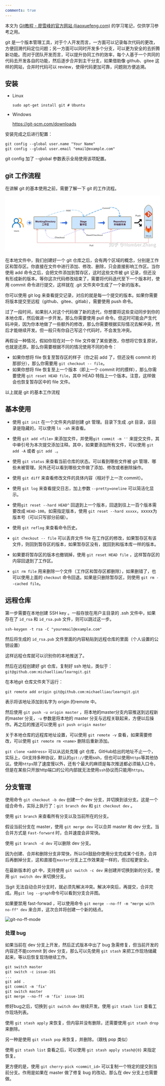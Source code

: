 ```yaml
---
comments: true
---
```


本文为 [Git教程 - 廖雪峰的官方网站 (liaoxuefeng.com)](https://www.liaoxuefeng.com/wiki/896043488029600) 的学习笔记，仅供学习参考之用。

git 是一个版本管理工具，对于个人开发而言，一方面可以记录每次代码的更改，方便回溯代码定位问题；另一方面可以同时开发多个分支，可以更为安全的去折腾新功能。而对于团队开发而言，可以提升协同工作的效率，每个人基于一个共同的代码去开发各自的功能，然后逐步合并到主干分支，如果借助像 github、gitee 这样的网站，合并时代码可以 review，使得代码更加可靠，问题刚方便追溯。

## 安装

- Linux

    ```shell
    sudo apt-get install git # Ubuntu
    ```

- Windows

    https://git-scm.com/downloads

安装完成之后进行配置：

```
git config --global user.name "Your Name"
git config --global user.email "email@example.com"
```

git config 加了 --global 参数表示全局使用该项配置。


## git 工作流程

在讲解 git 的基本使用之前，需要了解一下 git 的工作流程。

![](../assets/images/git/space.png)

在本地文件中，我们创建好一个 git 仓库之后，会有两个区域的概念，分别是工作区和暂存区。你直接在文件中进行添加、修改、删除，只会直接影响工作区。当你使用 add 命令之后，会把文件添加到暂存区，这时这些文件被 git 记录，但还没有形成新的版本。等你这次代码修改结束了，需要将代码迭代至下一个版本时，使用 commit 命令进行提交，这样就在 .git 文件夹中生成了一个新的版本。

你可以使用 git log 来查看提交记录，对应的就是每一个提交的版本。如果你需要将版本提交至远程（github、gitee、gitlab），需要使用 push 命令。

过了一段时间，如果别人对这个代码做了新的迭代，你想要将这些变动同步到你的本地仓库，然后做进一步开发。那么你需要使用 pull 命令。但这时可能会产生代码冲突，因为你本地做了一些额外的修改，那么你需要根据实际情况去解冲突，然后才能继续开发。但一般只有你自己写这个代码时，不会发生冲突。

再假设一种情况，假如你现在对一个 file 文件做了某些更改，你想将它恢复原状，也就是还原。那么你需要根据不同的情况使用不同的命令：

- 如果你想将 file 恢复至暂存区的样子（你之前 add 了，但还没有 commit 的那部分），那么你需要用 `git checkout -- file`。
- 如果你想将 file 恢复至上一个版本（即上一个 commit 时的摸样），那么你需要使用 `git reset HEAD file`，其中 HEAD 特指上一个版本。注意，这样做会也恢复暂存区中的 file 文件。

以上就是 git 的基本工作流程

## 基本使用

- 使用 `git init` 在一个文件夹内部创建 git 管理。目录下生成 .git 目录，该目录是隐藏的，可以使用 `ls -ah` 来查看。

- 使用 `git add <file>` 来添加文件，并使用`git commit -m ''` 来提交文件，其中单引号为本次提交添加注释。其中，如果要添加所有文件，可以使用 `git add -A` 或者 `git add .`。

- 使用 `git status` 来查看当前仓库的状态。可以看到哪些文件被 git 管理、哪些未被管理。另外还可以看到哪些文件做了添加、修改或者删除操作。

- 使用 `git diff` 来查看修改文件的具体内容（相对于上一次 commit）。

- 使用 `git log` 来查看提交日志，加上参数 `--pretty=oneline` 可以简洁化显示。

- 使用`git reset --hard HEAD^` 回退到上一个版本，回退到往上一百个版本需要改成 `HEAD-100`。如需指定版本，使用 `git reset --hard xxxxx`，xxxxx为版本号（可以只写部分前缀）。

- 使用 `git reflog` 来查看命令历史。

- `git checkout -- file` 可以丢弃文件 file 在工作区的修改，如果暂存区有该文件，则回到暂存区的版本，如果暂存区没有，就回到和版本库一样的版本。

- 如果要将暂存区的版本也撤销掉，使用 `git reset HEAD file` ，这样暂存区的内容回退到了工作区。

- `git rm file` 用来删除一个文件（工作区和暂存区都删除），如果删错了，也可以使用上面的 `checkout` 命令回退。如果是只删除暂存区，则使用 `git rm --cached file`。

## 远程仓库

第一步需要在本地创建 SSH key 。一般存放在用户主目录的 .ssh 文件中，如果存在了 `id_rsa` 和 `id_rsa.pub` 文件，则可以跳过这一步。

`ssh-keygen -t rsa -C "youremail@example.com"`

然后将生成的 `id_rsa.pub` 文件里面的内容粘贴到远程仓库的里面（个人设置的公钥设置）

这样远程仓库就可以识别你的本地推送了。

然后在远程创建好 git 仓库，复制好 ssh 地址，类似于：` git@github.com:michaelliao/learngit.git`

在本地git 仓库文件夹下运行：

`git remote add origin git@github.com:michaelliao/learngit.git`

表示将该地址添加到名字为 origin 的remote 中。

然后使用 `git push -u origin master` ，将本地的master分支内容推送到远程新的master 分支，`-u` 参数是将本地的 master 分支与远程关联起来，方便以后操作。再之后的推送可以使用 `git push origin master`

关于本地仓库的远程库地址设置，可以使用 `git remote -v` 查看，如果需要修改，可以使用 `git remote rm <name>` 删除后重新添加。

`git clone <address>` 可以从远处克隆 git 仓库，GitHub给出的地址不止一个，实际上，Git支持多种协议，默认的`git://`使用ssh，但也可以使用`https`等其他协议。使用`https`除了速度慢以外，还有个最大的麻烦是每次推送都必须输入口令，但是在某些只开放http端口的公司内部就无法使用`ssh`协议而只能用`https`。


## 分支管理

使用命令 `git checkout -b dev`  创建一个 dev 分支，并切换到该分支。这是一个组合命令，实际上执行了：`git branch dev` 和 `git checkout dev` 。

使用 `git branch` 来查看所有分支以及当前所在的分支。

假设当前分支在 master，使用 `git merge dev` 可以合并 master 和 dev 分支。当合并方式是 `Fast-forward` 时，合并速度会非常快。

使用 `git branch -d dev` 可以删除 dev 分支。

因为创建、合并和删除分支非常快，所以Git鼓励你使用分支完成某个任务，合并后再删掉分支，这和直接在`master`分支上工作效果是一样的，但过程更安全。

在最新版本的 git 中，支持使用 `git switch -c dev` 来创建并切换到新的分支。使用 `git switch dev` 来切换分支。

当git 无法自动合并分支时，就必须先解决冲突。解决冲突后，再提交，合并完成。用`git log --graph`命令可以看到分支合并图。

如果要禁用 fast-forwad ，可以使用命令 `git merge --no-ff -m "merge with no-ff" dev` 来合并，这次合并将创建一个新的结点。

![git-no-ff-mode](https://www.liaoxuefeng.com/files/attachments/919023225142304/0)

### 处理 bug

如果当前在 dev 分支上开发，然后正式版本中出了  bug 急需修复，但当前开发的内容还不能commit 到 dev 分支，那么可以先使用 `git stash` 来把工作现场储藏起来，等以后恢复现场继续工作。

```git
git switch master
git switch -c issue-101
...
git add .
git commit -m 'fix'
git switch master
git merge --no-ff -m 'fix' issue-101
```

修好bug之后，切换到 `git switch dev` 继续开发。使用 `git stash list` 查看工作现场列表。

使用 `git stash apply` 来恢复，但内容并没有删除，还需要使用 `git stash drop` 来删除。

另一种是使用 `git stash pop` 来恢复，并删除。（跟栈 pop 类似）

使用 `git stash list` 查看之后，可以使用 `git stash apply stash@{0}` 来指定恢复。

更方便的是，使用 `git cherry-pick <commit_id>` 可以复制一个特定的提交到当前分支。作用是如果在 master 做了修复 bug 的改动，那么在 dev 分支上也需要做。

